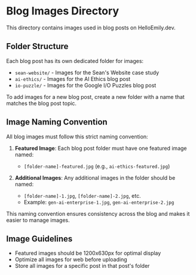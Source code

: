 # Blog Images Directory

This directory contains images used in blog posts on HelloEmily.dev.

## Folder Structure

Each blog post has its own dedicated folder for images:

- `sean-website/` - Images for the Sean's Website case study
- `ai-ethics/` - Images for the AI Ethics blog post
- `io-puzzle/` - Images for the Google I/O Puzzles blog post

To add images for a new blog post, create a new folder with a name that matches the blog post topic.

## Image Naming Convention

All blog images must follow this strict naming convention:

1. **Featured Image**: Each blog post folder must have one featured image named:
   - `[folder-name]-featured.jpg` (e.g., `ai-ethics-featured.jpg`)

2. **Additional Images**: Any additional images in the folder should be named:
   - `[folder-name]-1.jpg`, `[folder-name]-2.jpg`, etc.
   - Example: `gen-ai-enterprise-1.jpg`, `gen-ai-enterprise-2.jpg`

This naming convention ensures consistency across the blog and makes it easier to manage images.

## Image Guidelines

- Featured images should be 1200x630px for optimal display
- Optimize all images for web before uploading
- Store all images for a specific post in that post's folder